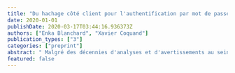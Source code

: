 ```yaml
---
title: "Du hachage côté client pour l'authentification par mot de passe"
date: 2020-01-01
publishDate: 2020-03-17T03:44:16.936373Z
authors: ["Enka Blanchard", "Xavier Coquand"]
publication_types: ["3"]
categories: ["preprint"]
abstract: " Malgré des décennies d'analyses et d'avertissements au sein de la communauté académique, les grands fournisseurs de service n'appliquent correctement  le hachage des mots de passe que très rarement, comme en témoignent les fuites régulières de leurs bases de données. La norme actuelle basée sur l'envoi en clair d'un mot de passe qui sera haché sur le serveur correspond d'ailleurs à des contraintes aujourd'hui obsolètes. Nous analysons les avantages et inconvénients de l'alternative que représente le hachage côté client, et les moyens de détecter automatiquement la méthode utilisée. Nous montrons aussi que, sur les 50 services les plus utilisés aujourd'hui, seuls huit utilisent cette architecture, et que ce sont exactement les huit services basés en République Populaire de Chine."
featured: false
---
```


